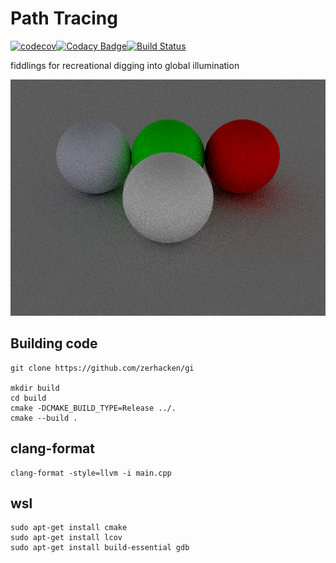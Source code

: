 # Path Tracing
[![codecov](https://codecov.io/gh/zerhacken/gi/branch/master/graph/badge.svg)](https://codecov.io/gh/zerhacken/gi)[![Codacy Badge](https://api.codacy.com/project/badge/Grade/7747dda8fc0644789e4b4e6686ca8ffa)](https://www.codacy.com/manual/zerhacken/zerhacken-gi?utm_source=github.com&amp;utm_medium=referral&amp;utm_content=zerhacken/iq&amp;utm_campaign=Badge_Grade)[![Build Status](https://travis-ci.org/zerhacken/gi.svg?branch=master)](https://travis-ci.org/zerhacken/gi)

fiddlings for recreational digging into global illumination

![gi](gi.png)

## Building code

```
git clone https://github.com/zerhacken/gi

mkdir build
cd build
cmake -DCMAKE_BUILD_TYPE=Release ../.
cmake --build .
```

## clang-format

```
clang-format -style=llvm -i main.cpp
```

## wsl
```
sudo apt-get install cmake
sudo apt-get install lcov
sudo apt-get install build-essential gdb
```
